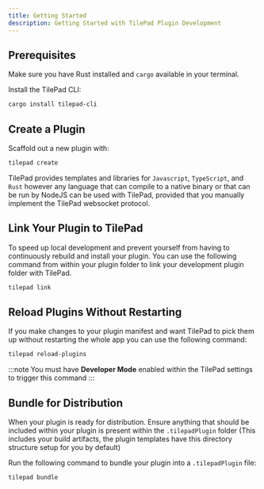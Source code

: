 ```yaml
---
title: Getting Started
description: Getting Started with TilePad Plugin Development
---
```


## Prerequisites

Make sure you have Rust installed and `cargo` available in your terminal.

Install the TilePad CLI:

```sh
cargo install tilepad-cli
```

## Create a Plugin

Scaffold out a new plugin with:


```sh
tilepad create
```

TilePad provides templates and libraries for `Javascript`, `TypeScript`, and `Rust` however any language that can compile
to a native binary or that can be run by NodeJS can be used with TilePad, provided that you manually implement 
the TilePad websocket protocol.

## Link Your Plugin to TilePad

To speed up local development and prevent yourself from having to continuously rebuild and install your plugin. You can use the 
following command from within your plugin folder to link your development plugin folder with TilePad.

```sh
tilepad link
```

## Reload Plugins Without Restarting

If you make changes to your plugin manifest and want TilePad to pick them up without restarting the whole app you can
use the following command:

```sh
tilepad reload-plugins
```

:::note
You must have **Developer Mode** enabled within the TilePad settings to trigger this command
:::

## Bundle for Distribution

When your plugin is ready for distribution. Ensure anything that should be included within your plugin is present within the `.tilepadPlugin` folder (This includes your build artifacts, the plugin templates have this directory structure setup for you by default)

Run the following command to bundle your plugin into a `.tilepadPlugin` file:

```sh
tilepad bundle
```
